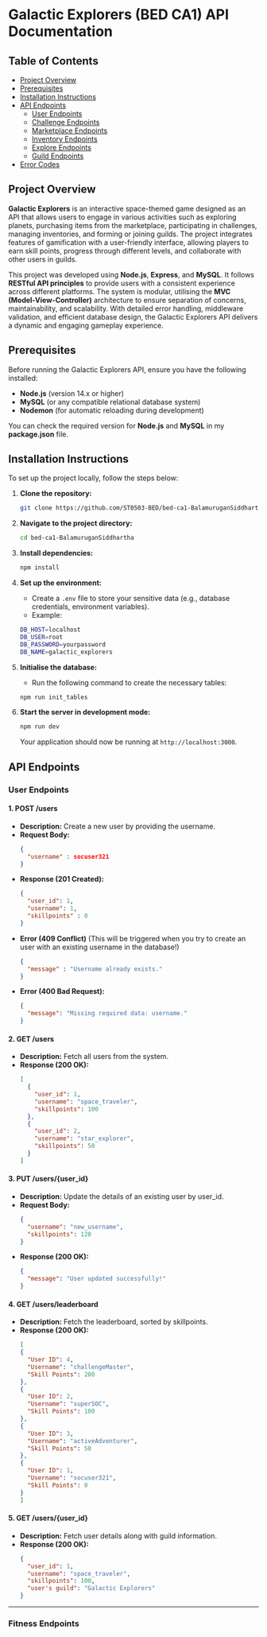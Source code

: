 # Galactic Explorers (BED CA1) API Documentation

## Table of Contents
- [Project Overview](#project-overview)
- [Prerequisites](#prerequisites)
- [Installation Instructions](#installation-instructions)
- [API Endpoints](#api-endpoints)
  - [User Endpoints](#user-endpoints)
  - [Challenge Endpoints](#challenge-endpoints)
  - [Marketplace Endpoints](#marketplace-endpoints)
  - [Inventory Endpoints](#inventory-endpoints)
  - [Explore Endpoints](#explore-endpoints)
  - [Guild Endpoints](#guild-endpoints)
- [Error Codes](#error-codes)

## Project Overview
**Galactic Explorers** is an interactive space-themed game designed as an API that allows users to engage in various activities such as exploring planets, purchasing items from the marketplace, participating in challenges, managing inventories, and forming or joining guilds. The project integrates features of gamification with a user-friendly interface, allowing players to earn skill points, progress through different levels, and collaborate with other users in guilds.

This project was developed using **Node.js**, **Express**, and **MySQL**. It follows **RESTful API principles** to provide users with a consistent experience across different platforms. The system is modular, utilising the **MVC (Model-View-Controller)** architecture to ensure separation of concerns, maintainability, and scalability. With detailed error handling, middleware validation, and efficient database design, the Galactic Explorers API delivers a dynamic and engaging gameplay experience.

## Prerequisites
Before running the Galactic Explorers API, ensure you have the following installed:
- **Node.js** (version 14.x or higher)
- **MySQL** (or any compatible relational database system)
- **Nodemon** (for automatic reloading during development)

You can check the required version for **Node.js** and **MySQL** in my **package.json** file.

## Installation Instructions
To set up the project locally, follow the steps below:

1. **Clone the repository:**
    ```bash
    git clone https://github.com/ST0503-BED/bed-ca1-BalamuruganSiddhartha.git
    ```

2. **Navigate to the project directory:**
    ```bash
    cd bed-ca1-BalamuruganSiddhartha
    ```

3. **Install dependencies:**
    ```bash
    npm install
    ```

4. **Set up the environment:**
    - Create a `.env` file to store your sensitive data (e.g., database credentials, environment variables).
    - Example:
    ```bash
    DB_HOST=localhost
    DB_USER=root
    DB_PASSWORD=yourpassword
    DB_NAME=galactic_explorers
    ```

5. **Initialise the database:**
    - Run the following command to create the necessary tables:
    ```bash
    npm run init_tables
    ```

6. **Start the server in development mode:**
    ```bash
    npm run dev
    ```
    Your application should now be running at `http://localhost:3000`.

## API Endpoints

### User Endpoints

#### 1. POST /users
- **Description:** Create a new user by providing the username.
- **Request Body:**
    ```json
    {
      "username" : socuser321
    }
    ```
- **Response (201 Created):**
    ```json
    {
      "user_id": 1,
      "username": 1,
      "skillpoints" : 0
    }
    ```
- **Error (409 Conflict)** (This will be triggered when you try to create an user with an existing username in the database!)
  ```json
  {
    "message" : "Username already exists."
  }
  ```
- **Error (400 Bad Request):**
    ```json
    {
      "message": "Missing required data: username."
    }
    ```

#### 2. GET /users
- **Description:** Fetch all users from the system.
- **Response (200 OK):**
    ```json
    [
      {
        "user_id": 1,
        "username": "space_traveler",
        "skillpoints": 100
      },
      {
        "user_id": 2,
        "username": "star_explorer",
        "skillpoints": 50
      }
    ]
    ```

#### 3. PUT /users/{user_id}
- **Description:** Update the details of an existing user by user_id.
- **Request Body:**
    ```json
    {
      "username": "new_username",
      "skillpoints": 120
    }
    ```
- **Response (200 OK):**
    ```json
    {
      "message": "User updated successfully!"
    }
    ```

#### 4. GET /users/leaderboard
- **Description:** Fetch the leaderboard, sorted by skillpoints.
- **Response (200 OK):**
    ```json
  [
    {
      "User ID": 4,
      "Username": "challengeMaster",
      "Skill Points": 200
    },
    {
      "User ID": 2,
      "Username": "superSOC",
      "Skill Points": 100
    },
    {
      "User ID": 3,
      "Username": "activeAdventurer",
      "Skill Points": 50
    },
    {
      "User ID": 1,
      "Username": "socuser321",
      "Skill Points": 0
    }
  ]
    ```

#### 5. GET /users/{user_id}
- **Description:** Fetch user details along with guild information.
- **Response (200 OK):**
    ```json
    {
      "user_id": 1,
      "username": "space_traveler",
      "skillpoints": 100,
      "user's guild": "Galactic Explorers"
    }
    ```

---

### Fitness Endpoints
